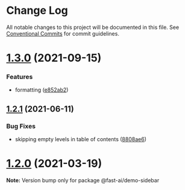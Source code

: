 # Change Log

All notable changes to this project will be documented in this file.
See [Conventional Commits](https://conventionalcommits.org) for commit guidelines.

# [1.3.0](https://github.com/lundegaard/gatsby-theme-fast-ai/compare/v1.2.1...v1.3.0) (2021-09-15)


### Features

* formatting ([e852ab2](https://github.com/lundegaard/gatsby-theme-fast-ai/commit/e852ab279997452b493bbd0e11953f529e58f370))





## [1.2.1](https://github.com/lundegaard/gatsby-theme-fast-ai/compare/v1.2.0...v1.2.1) (2021-06-11)


### Bug Fixes

* skipping empty levels in table of contents ([8808ae6](https://github.com/lundegaard/gatsby-theme-fast-ai/commit/8808ae6ce64e8aa75e9a60c2d1defcfb2af19794))





# [1.2.0](https://github.com/lundegaard/gatsby-theme-fast-ai/compare/v1.1.1...v1.2.0) (2021-03-19)

**Note:** Version bump only for package @fast-ai/demo-sidebar
